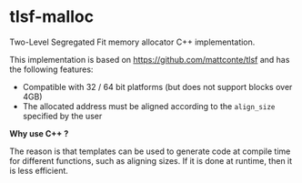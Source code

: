 # tlsf-malloc

Two-Level Segregated Fit memory allocator C++ implementation.

This implementation is based on https://github.com/mattconte/tlsf and has the following features:
- Compatible with 32 / 64 bit platforms (but does not support blocks over 4GB)
- The allocated address must be aligned according to the `align_size` specified by the user

**Why use C++ ?**

The reason is that templates can be used to generate code at compile time for different functions, such as aligning sizes. If it is done at runtime, then it is less efficient.
